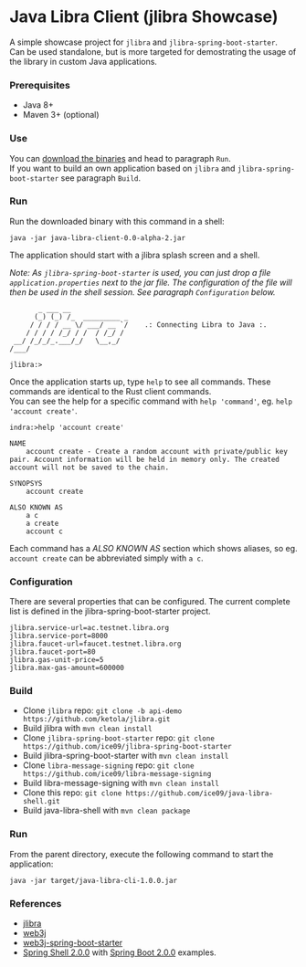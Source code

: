 # Java Libra Client (jlibra Showcase) 

A simple showcase project for `jlibra` and `jlibra-spring-boot-starter`.  
Can be used standalone, but is more targeted for demostrating the usage of the library in custom Java applications.

### Prerequisites

* Java 8+
* Maven 3+ (optional)

### Use

You can [download the binaries](https://github.com/ice09/java-libra-client/releases/download/v0.0-alpha-2/java-libra-client-0.0-alpha-2.jar) and head to paragraph `Run`.  
If you want to build an own application based on `jlibra` and `jlibra-spring-boot-starter` see paragraph `Build`.

### Run

Run the downloaded binary with this command in a shell:
```
java -jar java-libra-client-0.0-alpha-2.jar
```

The application should start with a jlibra splash screen and a shell.  

_Note: As `jlibra-spring-boot-starter` is used, you can just drop a file `application.properties` next to the jar file. The configuration of the file will then be used in the shell session. See paragraph `Configuration` below._  
```
       _ ___ __
      (_) (_) /_  _________ _
     / / / / __ \/ ___/ __ `/    .: Connecting Libra to Java :.
    / / / / /_/ / /  / /_/ /
 __/ /_/_/_.___/_/   \__,_/
/___/

jlibra:>
```

Once the application starts up, type `help` to see all commands. These commands are identical to the Rust client commands.  
You can see the help for a specific command with `help 'command'`, eg. `help 'account create'`.
```
indra:>help 'account create'

NAME
	account create - Create a random account with private/public key pair. Account information will be held in memory only. The created account will not be saved to the chain.

SYNOPSYS
	account create 

ALSO KNOWN AS
	a c
	a create
	account c
```
Each command has a *ALSO KNOWN AS* section which shows aliases, so eg. `account create` can be abbreviated simply with `a c`.

### Configuration

There are several properties that can be configured. The current complete list is defined in the jlibra-spring-boot-starter project. 

```
jlibra.service-url=ac.testnet.libra.org
jlibra.service-port=8000
jlibra.faucet-url=faucet.testnet.libra.org
jlibra.faucet-port=80
jlibra.gas-unit-price=5
jlibra.max-gas-amount=600000
```

### Build

* Clone `jlibra` repo: `git clone -b api-demo https://github.com/ketola/jlibra.git`
* Build jlibra with `mvn clean install`
* Clone `jlibra-spring-boot-starter` repo: `git clone https://github.com/ice09/jlibra-spring-boot-starter`
* Build jlibra-spring-boot-starter with `mvn clean install`
* Clone `libra-message-signing` repo: `git clone https://github.com/ice09/libra-message-signing`
* Build libra-message-signing with `mvn clean install`
* Clone this repo: `git clone https://github.com/ice09/java-libra-shell.git`
* Build java-libra-shell with `mvn clean package`

### Run

From the parent directory, execute the following command to start the application:
```
java -jar target/java-libra-cli-1.0.0.jar
```

### References

* [jlibra](https://github.com/ketola/jlibra)
* [web3j](https://github.com/web3j/web3j)
* [web3j-spring-boot-starter](https://github.com/web3j/web3j-spring-boot-starter)
* [Spring Shell 2.0.0](https://docs.spring.io/spring-shell/docs/2.0.0.M2/reference/htmlsingle/#_getting_started) 
with [Spring Boot 2.0.0](https://docs.spring.io/spring-boot/docs/2.0.0.M5/reference/htmlsingle/) examples.
